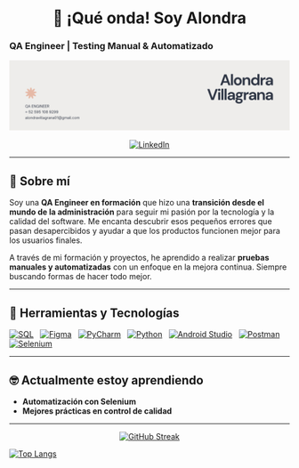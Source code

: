 <h1 align="center">👋 ¡Qué onda! Soy Alondra</h1>

### QA Engineer | Testing Manual & Automatizado


<div id="header" align="center">
  <img decoding="async" src="https://github.com/alondravi/alondravi/blob/main/Banner para GitHub.png" width="800"/>
</div>


<p align="center">
  <a href="https://www.linkedin.com/in/alondravillagrana/">
    <img src="https://img.shields.io/badge/LinkedIn-e6b9a6?style=for-the-badge&logo=linkedin&logoColor=white" alt="LinkedIn">
  </a>
</p>


---

## 🌚 Sobre mí

Soy una **QA Engineer en formación** que hizo una **transición desde el mundo de la administración** para seguir mi pasión por la tecnología y la calidad del software. Me encanta descubrir esos pequeños errores que pasan desapercibidos y ayudar a que los productos funcionen mejor para los usuarios finales.

A través de mi formación y proyectos, he aprendido a realizar **pruebas manuales y automatizadas** con un enfoque en la mejora continua. Siempre buscando formas de hacer todo mejor.

---

## 🔧 Herramientas y Tecnologías

[![SQL](https://img.shields.io/badge/SQL-FFD1DC?style=for-the-badge&logo=postgresql&logoColor=white)](https://www.w3schools.com/sql/) &nbsp;
[![Figma](https://img.shields.io/badge/Figma-AEE6E6?style=for-the-badge&logo=figma&logoColor=white)](https://www.figma.com/) &nbsp;
[![PyCharm](https://img.shields.io/badge/PyCharm-C1E1C1?style=for-the-badge&logo=pycharm&logoColor=white)](https://www.jetbrains.com/pycharm/) &nbsp;
[![Python](https://img.shields.io/badge/Python-BDB2FF?style=for-the-badge&logo=python&logoColor=white)](https://www.python.org/) &nbsp;
[![Android Studio](https://img.shields.io/badge/Android_Studio-FDE2E2?style=for-the-badge&logo=android-studio&logoColor=white)](https://developer.android.com/studio) &nbsp;
[![Postman](https://img.shields.io/badge/Postman-FFB2B2?style=for-the-badge&logo=postman&logoColor=white)](https://www.postman.com/) &nbsp;
[![Selenium](https://img.shields.io/badge/Selenium-8FEDD0?style=for-the-badge&logo=selenium&logoColor=white)](https://www.selenium.dev/)

---

## 🤓 Actualmente estoy aprendiendo

- **Automatización con Selenium**
- **Mejores prácticas en control de calidad**

---

<p align="center">
  <a href="https://git.io/streak-stats">
    <img src="http://github-readme-streak-stats.herokuapp.com?user=noelianav91&theme=dark&background=000000" alt="GitHub Streak" width="500" height="200">
  </a>
</p>

[![Top Langs](https://github-readme-stats.vercel.app/api/top-langs/?username=alondravi&layout=compact&theme=vision-friendly-dark)](https://github.com/anuraghazra/github-readme-stats)

